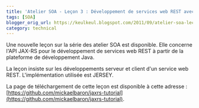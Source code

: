 ```yaml
---
title: 'Atelier SOA - Leçon 3 : Développement de services web REST avec JAX-RS'
tags: [SOA]
blogger_orig_url: https://keulkeul.blogspot.com/2011/09/atelier-soa-lecon-3-developpement-de.html
category: technical
---
```


Une nouvelle leçon sur la série des atelier SOA est disponible. Elle concerne l'API JAX-RS pour le développement de services web REST à partir de la plateforme de développement Java.

La leçon insiste sur les développements serveur et client d'un service web REST. L'implémentation utilisée est JERSEY.

La page de téléchargement de cette leçon est disponible à cette adresse : [https://github.com/mickaelbaron/jaxrs-tutorial](https://github.com/mickaelbaron/jaxrs-tutorial).
